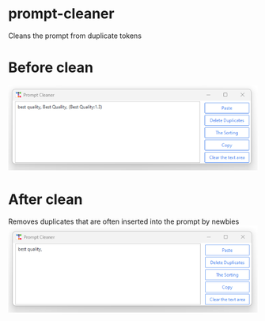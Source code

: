 # prompt-cleaner
Cleans the prompt from duplicate tokens

# Before clean
![Screenshot](/screenshots/eng.png)

# After clean

Removes duplicates that are often inserted into the prompt by newbies
![Screenshot](/screenshots/eng_after.png)